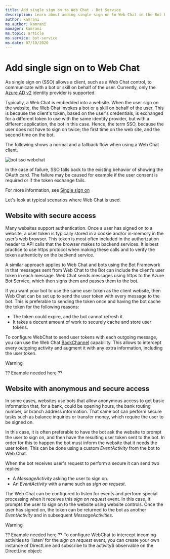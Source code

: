 ```yaml
---
title: Add single sign on to Web Chat - Bot Service
description: Learn about adding single sign on to Web Chat in the Bot Framework.
author: kamrani
ms.author: kamrani
manager: kamrani
ms.topic: article
ms.service: bot-service
ms.date: 07/10/2020
---
```


# Add single sign on to Web Chat

As single sign on (SSO) allows a client, such as a Web Chat control, to communicate with a bot or skill on behalf of the user. Currently, only the [Azure AD v2](~/v4sdk/bot-builder-concept-identity-providers.md#azure-active-directory-identity-provider) identity provider is supported.

Typically, a Web Chat is embedded into a website. When the user sign on the website, the Web Chat invokes a bot or a skill on behalf of the user. This is because the client's token, based on the user's credentials, is exchanged for a different token to use with the same identity provider, but with a different application, the bot in this case. Hence, the term SSO, because the user does not have to sign on twice; the first time on the web site, and the second time on the bot.

The following shows a normal and a fallback flow when using a Web Chat client.

![bot sso webchat](~/v4sdk/media/concept-bot-authentication/bot-auth-sso-webchat-time-sequence.PNG)

In the case of failure, SSO falls back to the existing behavior of showing the OAuth card. The failure may be caused for example if the user consent is required or if the token exchange fails.

For more information, see [Single sign on](~/v4sdk/bot-builder-concept-sso.md)

Let's look at typical scenarios where Web Chat is used.

## Website with secure access

Many websites support authentication. Once a user has signed on to a website, a user token is typically stored in a cookie and/or in-memory in the user’s web browser. This token is most often included in the authorization header to API calls that the browser makes to backend services. It is best practice to use https protocol when making these calls and to verify the token authenticity on the backend service.

A similar approach applies to Web Chat and bots using the Bot Framework in that messages sent from Web Chat to the Bot can include the client’s user token in each message. Web Chat sends messages using https to the Azure Bot Service, which then signs them and passes them to the bot.

If you want your bot to use the same user token as the client website, then Web Chat can be set up to send the user token with every message to the bot. This is preferable to sending the token once and having the bot cache the token for the following reasons:

- The token could expire, and the bot cannot refresh it.
- It takes a decent amount of work to securely cache and store user tokens.

To configure WebChat to send user tokens with each outgoing message, you can use the Web Chat [BackChannel](https://github.com/Microsoft/BotFramework-WebChat#the-backchannel) capability. This allows to intercept every outgoing activity and augment it with any extra information, including the user token.

> [!WARNING]
> ?? Example needed here ??

## Website with anonymous and secure access

In some cases, websites use bots that allow anonymous access to get basic information that, for a bank, could be opening hours, the bank routing number, or branch address information. That same bot can perform secure tasks such as balance inquiries or transfer money, which require the user to be signed on.

In this case, it is often preferable to have the bot ask the website to prompt the user to sign on, and then have the resulting user token sent to the bot. In order for this to happen the bot must inform the website that it needs the user token. This can be done using a custom *EventActivity* from the bot to Web Chat.

When the bot receives user's request to perform a secure it can send two replies:

- A *MessageActivity* asking the user to sign on.
- An *EventActivity* with a name such as *sign on request*.

The Web Chat can be configured to listen for events and perform special processing when it receives this *sign on request* event. In this case, it prompts the user to sign on to the website using website controls. Once the user has signed on, the token can be returned to the bot as another *EventActivity* and in subsequent *MessageActivities*.

> [!WARNING]
> ?? Example needed here ??
> To configure WebChat to intercept incoming activities to ‘listen’ for the *sign on request* event, you can create your own instance of DirectLine and subscribe to the activity$ observable on the DirectLine object: